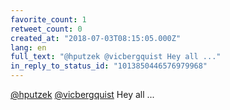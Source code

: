 ```yaml
---
favorite_count: 1
retweet_count: 0
created_at: "2018-07-03T08:15:05.000Z"
lang: en
full_text: "@hputzek @vicbergquist Hey all ..."
in_reply_to_status_id: "1013850446576979968"
---
```


[@hputzek](https://twitter.com/hputzek)
[@vicbergquist](https://twitter.com/vicbergquist) Hey all ...
